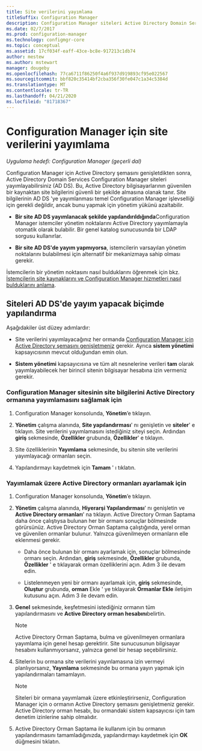 ```yaml
---
title: Site verilerini yayımlama
titleSuffix: Configuration Manager
description: Configuration Manager siteleri Active Directory Domain Services nasıl yayımlayacağınızı öğrenin.
ms.date: 02/7/2017
ms.prod: configuration-manager
ms.technology: configmgr-core
ms.topic: conceptual
ms.assetid: 17cf034f-eaff-43ce-bc8e-917213c1db74
author: mestew
ms.author: mstewart
manager: dougeby
ms.openlocfilehash: 77ca6711f86250f4a6f937d919893cf95e022567
ms.sourcegitcommit: bbf820c35414bf2cba356f30fe047c1a34c5384d
ms.translationtype: MT
ms.contentlocale: tr-TR
ms.lasthandoff: 04/21/2020
ms.locfileid: "81718367"
---
```

# <a name="publish-site-data-for-configuration-manager"></a>Configuration Manager için site verilerini yayımlama

*Uygulama hedefi: Configuration Manager (geçerli dal)*

Configuration Manager için Active Directory şemasını genişletdikten sonra, Active Directory Domain Services Configuration Manager siteleri yayımlayabilirsiniz (AD DS). Bu, Active Directory bilgisayarlarının güvenilen bir kaynaktan site bilgilerini güvenli bir şekilde almasına olanak tanır. Site bilgilerinin AD DS 'ye yayımlanması temel Configuration Manager işlevselliği için gerekli değildir, ancak bunu yapmak için yönetim yükünü azaltabilir.  

-   **Bir site AD DS yayımlanacak şekilde yapılandırıldığında**Configuration Manager istemciler yönetim noktalarını Active Directory yayımlamayla otomatik olarak bulabilir. Bir genel katalog sunucusunda bir LDAP sorgusu kullanırlar.  

-   **Bir site AD DS'de yayım yapmıyorsa**, istemcilerin varsayılan yönetim noktalarını bulabilmesi için alternatif bir mekanizmaya sahip olması gerekir.  

İstemcilerin bir yönetim noktasını nasıl bulduklarını öğrenmek için bkz. [İstemcilerin site kaynaklarını ve Configuration Manager hizmetleri nasıl bulduklarını anlama](../../../../core/plan-design/hierarchy/understand-how-clients-find-site-resources-and-services.md).  

## <a name="configure-sites-to-publish-to-ad-ds"></a>Siteleri AD DS'de yayım yapacak biçimde yapılandırma  
 Aşağıdakiler üst düzey adımlardır:  

-   Site verilerini yayımlayacağınız her ormanda [Configuration Manager için Active Directory şemasını genişletmeniz](../../../../core/plan-design/network/extend-the-active-directory-schema.md) gerekir. Ayrıca **sistem yönetimi** kapsayıcısının mevcut olduğundan emin olun.  

-   **Sistem yönetimi** kapsayıcısına ve tüm alt nesnelerine verileri **tam** olarak yayımlayabilecek her birincil sitenin bilgisayar hesabına izin vermeniz gerekir.  

### <a name="to-enable-a-configuration-manager-site-to-publish-site-information-to-active-directory-forest"></a>Configuration Manager sitesinin site bilgilerini Active Directory ormanına yayımlamasını sağlamak için

1.  Configuration Manager konsolunda, **Yönetim**’e tıklayın.  

2.  **Yönetim** çalışma alanında, **Site yapılandırması**' nı genişletin ve **siteler**' e tıklayın. Site verilerini yayımlamasını istediğiniz siteyi seçin. Ardından **giriş** sekmesinde, **Özellikler** grubunda, **Özellikler**' e tıklayın.  

3.  Site özelliklerinin **Yayımlama** sekmesinde, bu sitenin site verilerini yayımlayacağı ormanları seçin.  

4.  Yapılandırmayı kaydetmek için **Tamam** ' ı tıklatın.  

### <a name="to-set-up-active-directory-forests-for-publishing"></a>Yayımlamak üzere Active Directory ormanları ayarlamak için  

1.  Configuration Manager konsolunda, **Yönetim**’e tıklayın.  

2.  **Yönetim** çalışma alanında, **Hiyerarşi Yapılandırması**' nı genişletin ve **Active Directory ormanları**' na tıklayın. Active Directory Orman Saptama daha önce çalıştıysa bulunan her bir ormanı sonuçlar bölmesinde görürsünüz. Active Directory Orman Saptama çalıştığında, yerel orman ve güvenilen ormanlar bulunur. Yalnızca güvenilmeyen ormanların elle eklenmesi gerekir.  

    -   Daha önce bulunan bir ormanı ayarlamak için, sonuçlar bölmesinde ormanı seçin. Ardından, **giriş** sekmesinde, **Özellikler** grubunda, **Özellikler** ' e tıklayarak orman özelliklerini açın. Adım 3 ile devam edin.  

    -   Listelenmeyen yeni bir ormanı ayarlamak için, **giriş** sekmesinde, **Oluştur** grubunda, **orman** Ekle ' ye tıklayarak **Ormanlar Ekle** iletişim kutusunu açın. Adım 3 ile devam edin.  

3.  **Genel** sekmesinde, keşfetmesini istediğiniz ormanın tüm yapılandırmasını ve **Active Directory orman hesabını**belirtin.  

    > [!NOTE]  
    >  Active Directory Orman Saptama, bulma ve güvenilmeyen ormanlara yayımlama için genel hesap gerektirir. Site sunucusunun bilgisayar hesabını kullanmıyorsanız, yalnızca genel bir hesap seçebilirsiniz.  

4.  Sitelerin bu ormana site verilerini yayınlamasına izin vermeyi planlıyorsanız, **Yayınlama** sekmesinde bu ormana yayın yapmak için yapılandırmaları tamamlayın.  

    > [!NOTE]  
    >  Siteleri bir ormana yayımlamak üzere etkinleştirirseniz, Configuration Manager için o ormanın Active Directory şemasını genişletmeniz gerekir. Active Directory orman hesabı, bu ormandaki sistem kapsayıcısı için tam denetim izinlerine sahip olmalıdır.  

5.  Active Directory Orman Saptama ile kullanım için bu ormanın yapılandırmasını tamamladığınızda, yapılandırmayı kaydetmek için **OK** düğmesini tıklatın.  
